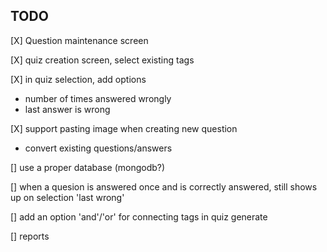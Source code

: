 ## TODO

[X] Question maintenance screen

[X] quiz creation screen, select existing tags

[X] in quiz selection, add options
- number of times answered wrongly
- last answer is wrong

[X] support pasting image when creating new question
- convert existing questions/answers

[] use a proper database (mongodb?)

[] when a quesion is answered once and is correctly answered, still shows up on selection 'last wrong'

[] add an option 'and'/'or' for connecting tags in quiz generate

[] reports

